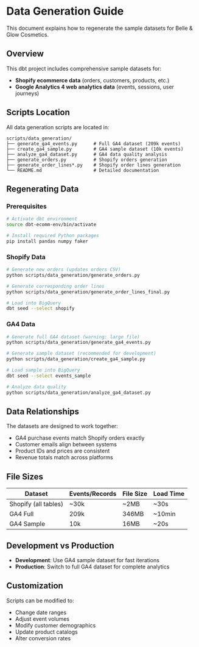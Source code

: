 # Data Generation Guide

This document explains how to regenerate the sample datasets for Belle & Glow Cosmetics.

## Overview

This dbt project includes comprehensive sample datasets for:
- **Shopify ecommerce data** (orders, customers, products, etc.)
- **Google Analytics 4 web analytics data** (events, sessions, user journeys)

## Scripts Location

All data generation scripts are located in:
```
scripts/data_generation/
├── generate_ga4_events.py      # Full GA4 dataset (209k events)
├── create_ga4_sample.py        # GA4 sample dataset (10k events) 
├── analyze_ga4_dataset.py      # GA4 data quality analysis
├── generate_orders.py          # Shopify orders generation
├── generate_order_lines*.py    # Shopify order lines generation
└── README.md                   # Detailed documentation
```

## Regenerating Data

### Prerequisites
```bash
# Activate dbt environment
source dbt-ecomm-env/bin/activate

# Install required Python packages
pip install pandas numpy faker
```

### Shopify Data
```bash
# Generate new orders (updates orders CSV)
python scripts/data_generation/generate_orders.py

# Generate corresponding order lines  
python scripts/data_generation/generate_order_lines_final.py

# Load into BigQuery
dbt seed --select shopify
```

### GA4 Data
```bash
# Generate full GA4 dataset (warning: large file)
python scripts/data_generation/generate_ga4_events.py

# Generate sample dataset (recommended for development)
python scripts/data_generation/create_ga4_sample.py

# Load sample into BigQuery
dbt seed --select events_sample

# Analyze data quality
python scripts/data_generation/analyze_ga4_dataset.py
```

## Data Relationships

The datasets are designed to work together:
- GA4 purchase events match Shopify orders exactly
- Customer emails align between systems
- Product IDs and prices are consistent
- Revenue totals match across platforms

## File Sizes

| Dataset | Events/Records | File Size | Load Time |
|---------|---------------|-----------|-----------|
| Shopify (all tables) | ~30k | ~2MB | ~30s |
| GA4 Full | 209k | 346MB | ~10min |
| GA4 Sample | 10k | 16MB | ~20s |

## Development vs Production

- **Development**: Use GA4 sample dataset for fast iterations
- **Production**: Switch to full GA4 dataset for complete analytics

## Customization

Scripts can be modified to:
- Change date ranges
- Adjust event volumes
- Modify customer demographics  
- Update product catalogs
- Alter conversion rates